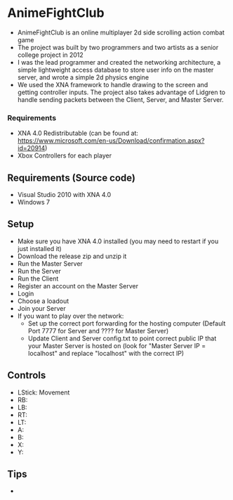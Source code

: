 # AnimeFightClub

- AnimeFightClub is an online multiplayer 2d side scrolling action combat game
- The project was built by two programmers and two artists as a senior college project in 2012
- I was the lead programmer and created the networking architecture, a simple lightweight access database to store user info on the master server, and wrote a simple 2d physics engine
- We used the XNA framework to handle drawing to the screen and getting controller inputs. The project also takes advantage of Lidgren to handle sending packets between the Client, Server, and Master Server.

### Requirements
- XNA 4.0 Redistributable (can be found at: https://www.microsoft.com/en-us/Download/confirmation.aspx?id=20914)
- Xbox Controllers for each player

## Requirements (Source code)

- Visual Studio 2010 with XNA 4.0
- Windows 7

## Setup

- Make sure you have XNA 4.0 installed (you may need to restart if you just installed it)
- Download the release zip and unzip it
- Run the Master Server
- Run the Server
- Run the Client
- Register an account on the Master Server
- Login
- Choose a loadout
- Join your Server
- If you want to play over the network:
  - Set up the correct port forwarding for the hosting computer (Default Port 7777 for Server and ???? for Master Server)
  - Update Client and Server config.txt to point correct public IP that your Master Server is hosted on  (look for "Master Server IP = localhost" and replace "localhost" with the correct IP)

## Controls

- LStick: Movement
- RB: 
- LB: 
- RT: 
- LT: 
- A: 
- B: 
- X: 
- Y: 

## Tips

- 
